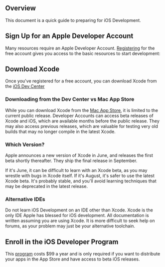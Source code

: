 ## Overview

This document is a quick guide to preparing for iOS Development.

## Sign Up for an Apple Developer Account

Many resources require an Apple Developer Account. [Registering](https://developer.apple.com/register/index.action) for the free account gives you access to the basic resources to start development:

## Download Xcode

Once you've registered for a free account, you can download Xcode from the [iOS Dev Center](https://developer.apple.com/devcenter/ios/index.action)

### Downloading from the Dev Center vs Mac App Store

While you can download Xcode from the [Mac App Store](https://itunes.apple.com/us/app/xcode/id497799835), it is limited to the current public release. Developer Accounts can access beta releases of Xcode and iOS, which are available months before the public release. They may also access previous releases, which are valuable for testing very old builds that may no longer compile in the latest Xcode.

### Which Version?

Apple announces a new version of Xcode in June, and releases the first beta shortly thereafter. They ship the final release in September.

If it's June, it can be difficult to learn with an Xcode beta, as you may wrestle with bugs in Xcode itself. If it's August, it's safer to use the latest Xcode beta. It's probably stable, and you'll avoid learning techniques that may be deprecated in the latest release.

### Alternative IDEs

Do not learn iOS Development on an IDE other than Xcode. Xcode is the only IDE Apple has blessed for iOS development. All documentation is written assuming you are using Xcode. It is more difficult to seek help on forums, as your problem may just be your alternative toolchain.

## Enroll in the iOS Developer Program

This [program](https://developer.apple.com/programs/start/standard) costs $99 a year and is only required if you want to distribute your apps in the App Store and have access to beta iOS releases.